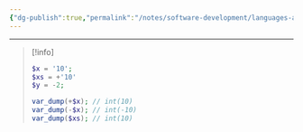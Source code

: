 ```yaml
---
{"dg-publish":true,"permalink":"/notes/software-development/languages-and-frameworks/web-development/backend/php/01-procedural/03-operators/01-arithmetic-operators/","tags":["programming","php","webdevelopment","backend"],"created":"2025-07-13T15:24:51.271+08:00"}
---
```



--- 

> [!info]
> ```php
> $x = '10';
> $xs = +'10'
> $y = -2;
> 
> var_dump(+$x); // int(10)
> var_dump(-$x); // int(-10)
> var_dump($xs); // int(10)
> ```


>